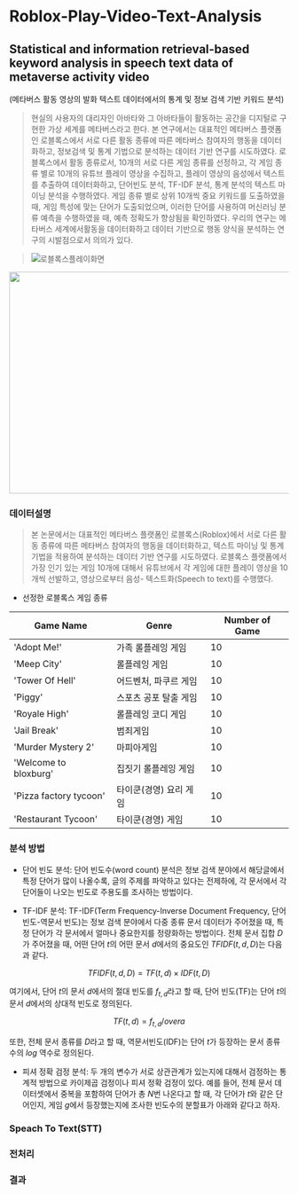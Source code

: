 # Roblox-Play-Video-Text-Analysis

## Statistical and information retrieval-based keyword analysis in speech text data of metaverse activity video
(메타버스 활동 영상의 발화 텍스트 데이터에서의 통계 및 정보 검색 기반 키워드 분석)

> 현실의 사용자의 대리자인 아바타와 그 아바타들이 활동하는 공간을 디지털로 구현한 가상 세계를 메타버스라고 한다. 본 연구에서는 대표적인 메타버스 플랫폼인 로블록스에서 서로 다른 활동 종류에 따른 메타버스 참여자의 행동을 데이터화하고, 정보검색 및 통계 기법으로 분석하는 데이터 기반 연구를 시도하였다. 로블록스에서 활동 종류로서, 10개의 서로 다른 게임 종류를 선정하고, 각 게임 종류 별로 10개의 유튜브 플레이 영상을 수집하고, 플레이 영상의 음성에서 텍스트를 추출하여 데이터화하고, 단어빈도 분석, TF-IDF 분석, 통계 분석의 텍스트 마이닝 분석을 수행하였다. 게임 종류 별로 상위 10개씩 중요 키워드를 도출하였을 때, 게임 특성에 맞는 단어가 도출되었으며, 이러한 단어를 사용하여 머신러닝 분류 예측을 수행하였을 때, 예측 정확도가 향상됨을 확인하였다. 우리의 연구는 메타버스 세계에서활동을 데이터화하고 데이터 기반으로 행동 양식을 분석하는 연구의 시발점으로서 의의가 있다.

> ![로블록스플레이화면](https://user-images.githubusercontent.com/108673913/236810618-c5b68622-2d2c-471f-a70a-7c4b4837ebf2.jpg) 

<img src="https://user-images.githubusercontent.com/108673913/236810618-c5b68622-2d2c-471f-a70a-7c4b4837ebf2.jpg" width="800" height="400"/>

### 데이터설명
> 본 논문에서는 대표적인 메타버스 플랫폼인
로블록스(Roblox)에서 서로 다른 활동 종류에 따른 메타버스
참여자의 행동을 데이터화하고, 텍스트 마이닝 및 통계 기법을
적용하여 분석하는 데이터 기반 연구를 시도하였다. 로블록스
플랫폼에서 가장 인기 있는 게임 10개에 대해서 유튜브에서 각
게임에 대한 플레이 영상을 10개씩 선발하고, 영상으로부터
음성- 텍스트화(Speech to text)를 수행했다. 

- 선정한 로블록스 게임 종류

|Game Name|Genre|Number of Game|
|------|---|---|
|'Adopt Me!'|가족 롤플레잉 게임|10|
|'Meep City'|롤플레잉 게임|10|
|'Tower Of Hell'|어드벤처, 파쿠르 게임|10|
|'Piggy'|스포츠 공포 탈출 게임|10|
|'Royale High'|롤플레잉 코디 게임|10|
|'Jail Break'|범죄게임|10|
|'Murder Mystery 2'|마피아게임|10|
|'Welcome to bloxburg'|집짓기 롤플레잉 게임|10|
|'Pizza factory tycoon'|타이쿤(경영) 요리 게임|10|
|'Restaurant Tycoon'|타이쿤(경영) 게임|10|

### 분석 방법
- 단어 빈도 분석: 단어 빈도수(word count) 분석은 정보 검색 분야에서 해당글에서 특정 단어가 많이 나올수록, 글의 주제를 파악하고 있다는 전제하에, 각 문서에서 각 단어들이 나오는 빈도로 주용도를 조사하는 방법이다.

- TF-IDF 분석: TF-IDF(Term Frequency-Inverse Document Frequency, 단어 빈도-역문서 빈도)는 정보 검색 분야에서 다중 종류 문서 데이터가 주어졌을 때, 특정 단어가 각 문서에서 얼마나 중요한지를 정량화하는 방법이다. 전체 문서 집합 $D$가 주어졌을 때, 어떤 단어 $t$의 어떤 문서 $d$에서의 중요도인 $TFIDF(t,d,D)$는 다음과 같다.

$$TFIDF(t,d,D)=TF(t,d)×IDF(t,D)$$

여기에서, 단어 $t$의 문서 $d$에서의 절대 빈도를 $f_{t,d}$라고 할 때, 단어 빈도(TF)는 단어 $t$의 문서 $d$에서의 상대적 빈도로 정의된다.

$$TF(t,d)={f_{t,d} /over a}$$

또한, 전체 문서 종류를 $D$라고 할 때, 역문서빈도(IDF)는 단어 $t$가 등장하는 문서 종류 수의 $log$ 역수로 정의된다.

- 피셔 정확 검정 분석: 두 개의 변수가 서로 상관관계가 있는지에 대해서 검정하는 통계적 방법으로 카이제곱 검정이나 피셔 정확 검정이 있다. 예를 들어, 전체 문서 데이터셋에서 중복을 포함하여 단어가 총 $N$번 나온다고 할 때, 각 단어가 $t$와 같은 단어인지, 게임 $g$에서 등장했는지에 조사한 빈도수의 분할표가 아래와 같다고 하자.

### Speach To Text(STT)

### 전처리

### 결과
